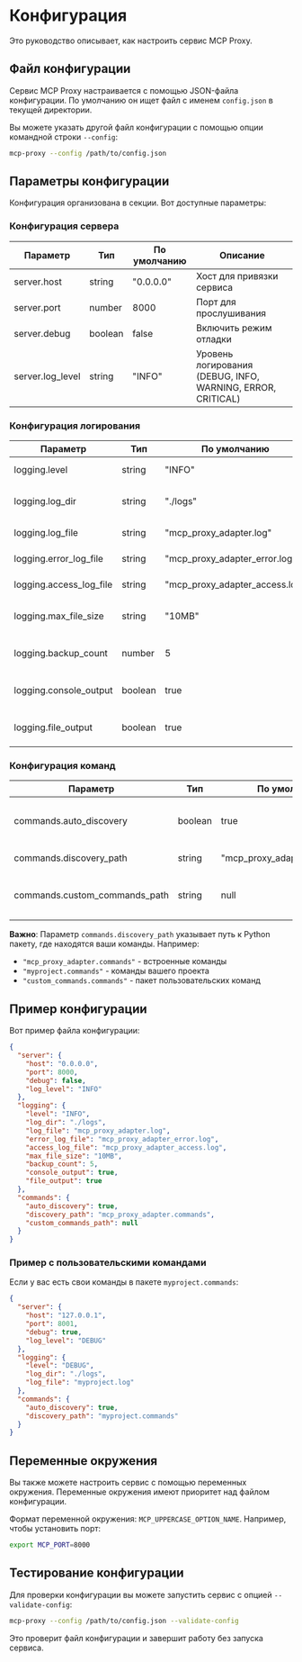 # Конфигурация

Это руководство описывает, как настроить сервис MCP Proxy.

## Файл конфигурации

Сервис MCP Proxy настраивается с помощью JSON-файла конфигурации. По умолчанию он ищет файл с именем `config.json` в текущей директории.

Вы можете указать другой файл конфигурации с помощью опции командной строки `--config`:

```bash
mcp-proxy --config /path/to/config.json
```

## Параметры конфигурации

Конфигурация организована в секции. Вот доступные параметры:

### Конфигурация сервера

| Параметр | Тип | По умолчанию | Описание |
|----------|-----|--------------|----------|
| server.host | string | "0.0.0.0" | Хост для привязки сервиса |
| server.port | number | 8000 | Порт для прослушивания |
| server.debug | boolean | false | Включить режим отладки |
| server.log_level | string | "INFO" | Уровень логирования (DEBUG, INFO, WARNING, ERROR, CRITICAL) |

### Конфигурация логирования

| Параметр | Тип | По умолчанию | Описание |
|----------|-----|--------------|----------|
| logging.level | string | "INFO" | Уровень логирования |
| logging.log_dir | string | "./logs" | Директория для файлов логов |
| logging.log_file | string | "mcp_proxy_adapter.log" | Имя основного файла логов |
| logging.error_log_file | string | "mcp_proxy_adapter_error.log" | Имя файла логов ошибок |
| logging.access_log_file | string | "mcp_proxy_adapter_access.log" | Имя файла логов доступа |
| logging.max_file_size | string | "10MB" | Максимальный размер файла логов |
| logging.backup_count | number | 5 | Количество резервных файлов логов |
| logging.console_output | boolean | true | Включить логирование в консоль |
| logging.file_output | boolean | true | Включить логирование в файл |

### Конфигурация команд

| Параметр | Тип | По умолчанию | Описание |
|----------|-----|--------------|----------|
| commands.auto_discovery | boolean | true | Включить автоматическое обнаружение команд |
| commands.discovery_path | string | "mcp_proxy_adapter.commands" | **Путь к пакету с командами** |
| commands.custom_commands_path | string | null | Путь к пользовательским командам (устарел) |

**Важно**: Параметр `commands.discovery_path` указывает путь к Python пакету, где находятся ваши команды. Например:
- `"mcp_proxy_adapter.commands"` - встроенные команды
- `"myproject.commands"` - команды вашего проекта
- `"custom_commands.commands"` - пакет пользовательских команд

## Пример конфигурации

Вот пример файла конфигурации:

```json
{
  "server": {
    "host": "0.0.0.0",
    "port": 8000,
    "debug": false,
    "log_level": "INFO"
  },
  "logging": {
    "level": "INFO",
    "log_dir": "./logs",
    "log_file": "mcp_proxy_adapter.log",
    "error_log_file": "mcp_proxy_adapter_error.log",
    "access_log_file": "mcp_proxy_adapter_access.log",
    "max_file_size": "10MB",
    "backup_count": 5,
    "console_output": true,
    "file_output": true
  },
  "commands": {
    "auto_discovery": true,
    "discovery_path": "mcp_proxy_adapter.commands",
    "custom_commands_path": null
  }
}
```

### Пример с пользовательскими командами

Если у вас есть свои команды в пакете `myproject.commands`:

```json
{
  "server": {
    "host": "127.0.0.1",
    "port": 8001,
    "debug": true,
    "log_level": "DEBUG"
  },
  "logging": {
    "level": "DEBUG",
    "log_dir": "./logs",
    "log_file": "myproject.log"
  },
  "commands": {
    "auto_discovery": true,
    "discovery_path": "myproject.commands"
  }
}
```

## Переменные окружения

Вы также можете настроить сервис с помощью переменных окружения. Переменные окружения имеют приоритет над файлом конфигурации.

Формат переменной окружения: `MCP_UPPERCASE_OPTION_NAME`. Например, чтобы установить порт:

```bash
export MCP_PORT=8000
```

## Тестирование конфигурации

Для проверки конфигурации вы можете запустить сервис с опцией `--validate-config`:

```bash
mcp-proxy --config /path/to/config.json --validate-config
```

Это проверит файл конфигурации и завершит работу без запуска сервиса. 